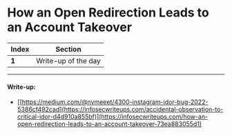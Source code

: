 # How an Open Redirection Leads to an Account Takeover

Index | Section
--- | ---
**1** | Write-up of the day

___


#### Write-up: 

* [[https://medium.com/@nvmeeet/4300-instagram-idor-bug-2022-5386cf492cad](https://infosecwriteups.com/accidental-observation-to-critical-idor-d4d910a855bf)](https://infosecwriteups.com/how-an-open-redirection-leads-to-an-account-takeover-73ea883055d1)
